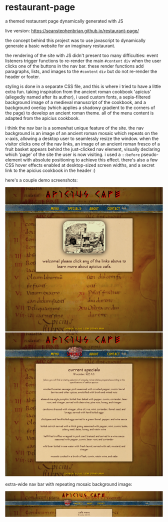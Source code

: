 # restaurant-page
a themed restaurant page dynamically generated with JS

live version: https://seanstephenbrian.github.io/restaurant-page/

the concept behind this project was to use javascript to dynamically generate a basic website for an imaginary restaurant.

the rendering of the site with JS didn't present too many difficulties: event listeners trigger functions 
to re-render the main <code>#content</code> <code>div</code> when the user clicks one of the buttons in the nav bar. 
these render functions add paragraphs, lists, and images to the <code>#content</code> <code>div</code> but do not re-render the header or footer.

styling is done in a separate CSS file, and this is where i tried to have a little extra fun. 
taking inspiration from the ancient roman cookbook 'apicius' (allegedly named after its author), i used custom fonts, 
a sepia-filtered background image of a medieval manuscript of the cookbook, and a background overlay 
(which applies a shadowy gradient to the corners of the page) to develop an ancient roman theme. 
all of the menu content is adapted from the apicius cookbook.

i think the nav bar is a somewhat unique feature of the site. the nav background is an image of an ancient roman
mosaic which repeats on the x-axis, allowing a desktop user to seamlessly resize the window. when the visitor clicks one
of the nav links, an image of an ancient roman fresco of a fruit basket appears behind the just-clicked nav element,
visually declaring which 'page' of the site the user is now visiting. i used a <code>::before</code> pseudo-element with
absolute positioning to achieve this effect. there's also a few CSS hover effects enabled at desktop-sized screen widths,
and a secret link to the apicius cookbook in the header :)

here's a couple demo screenshots:

<img src="https://raw.githubusercontent.com/seanstephenbrian/restaurant-page/main/src/img/screenshot-1.jpg" alt="screenshot of the welcome page">

<img src="https://raw.githubusercontent.com/seanstephenbrian/restaurant-page/main/src/img/screenshot-2.jpg" alt="screenshot of the specials page">

extra-wide nav bar with repeating mosaic background image:

<img src="https://raw.githubusercontent.com/seanstephenbrian/restaurant-page/main/src/img/screenshot-3.jpg" alt="screenshot of extra-wide nav bar showing x-repeat">